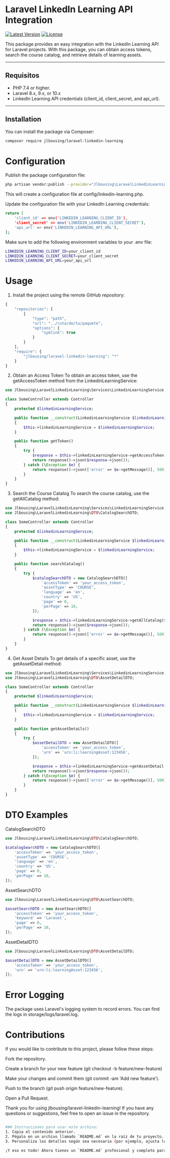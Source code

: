 # Laravel LinkedIn Learning API Integration

[![Latest Version](https://img.shields.io/packagist/v/jlbousing/laravel-linkedin-learning.svg?style=flat-square)](https://packagist.org/packages/jlbousing/laravel-linkedin-learning)
[![License](https://img.shields.io/packagist/l/jlbousing/laravel-linkedin-learning.svg?style=flat-square)](https://packagist.org/packages/jlbousing/laravel-linkedin-learning)

This package provides an easy integration with the LinkedIn Learning API for Laravel projects. With this package, you can obtain access tokens, search the course catalog, and retrieve details of learning assets.

---

## Requisitos

- PHP 7.4 or higher.
- Laravel 8.x, 9.x, or 10.x
- LinkedIn Learning API credentials (client_id, client_secret, and api_url).

---

## Installation

You can install the package via Composer:

```bash
composer require jlbousing/laravel-linkedin-learning
```

# Configuration

Publish the package configuration file:

```bash
php artisan vendor:publish --provider="Jlbousing\LaravelLinkedinLearning\Providers\LinkedinLearningServiceProvider" --tag="config"
```
This will create a configuration file at config/linkedin-learning.php.

Update the configuration file with your LinkedIn Learning credentials:
```bash
return [
    'client_id' => env('LINKEDIN_LEARNING_CLIENT_ID'),
    'client_secret' => env('LINKEDIN_LEARNING_CLIENT_SECRET'),
    'api_url' => env('LINKEDIN_LEARNING_API_URL'),
];
```
Make sure to add the following environment variables to your .env file:
```bash
LINKEDIN_LEARNING_CLIENT_ID=your_client_id
LINKEDIN_LEARNING_CLIENT_SECRET=your_client_secret
LINKEDIN_LEARNING_API_URL=your_api_url
```

# Usage

1. Install the project using the remote GitHub repository:
```php
{
    "repositories": [
        {
            "type": "path",
            "url": "../ruta/de/tu/paquete",
            "options": {
                "symlink": true
            }
        }
    ],
    "require": {
        "jlbousing/laravel-linkedin-learning": "*"
    }
}
```

2. Obtain an Access Token
To obtain an access token, use the getAccessToken method from the LinkedinLearningService:
```php
use Jlbousing\LaravelLinkedinLearning\Services\LinkedinLearningService;

class SomeController extends Controller
{
    protected $linkedinLearningService;

    public function __construct(LinkedinLearningService $linkedinLearningService)
    {
        $this->linkedinLearningService = $linkedinLearningService;
    }

    public function getToken()
    {
        try {
            $response = $this->linkedinLearningService->getAccessToken();
            return response()->json($response->json());
        } catch (\Exception $e) {
            return response()->json(['error' => $e->getMessage()], 500);
        }
    }
}
```
3. Search the Course Catalog
To search the course catalog, use the getAllCatalog method:
```php
use Jlbousing\LaravelLinkedinLearning\Services\LinkedinLearningService;
use Jlbousing\LaravelLinkedinLearning\DTO\CatalogSearchDTO;

class SomeController extends Controller
{
    protected $linkedinLearningService;

    public function __construct(LinkedinLearningService $linkedinLearningService)
    {
        $this->linkedinLearningService = $linkedinLearningService;
    }

    public function searchCatalog()
    {
        try {
            $catalogSearchDTO = new CatalogSearchDTO([
                'accessToken' => 'your_access_token',
                'assetType' => 'COURSE',
                'language' => 'en',
                'country' => 'US',
                'page' => 0,
                'perPage' => 10,
            ]);

            $response = $this->linkedinLearningService->getAllCatalog($catalogSearchDTO);
            return response()->json($response->json());
        } catch (\Exception $e) {
            return response()->json(['error' => $e->getMessage()], 500);
        }
    }
}
```
4. Get Asset Details
To get details of a specific asset, use the getAssetDetail method:
```php
use Jlbousing\LaravelLinkedinLearning\Services\LinkedinLearningService;
use Jlbousing\LaravelLinkedinLearning\DTO\AssetDetailDTO;

class SomeController extends Controller
{
    protected $linkedinLearningService;

    public function __construct(LinkedinLearningService $linkedinLearningService)
    {
        $this->linkedinLearningService = $linkedinLearningService;
    }

    public function getAssetDetails()
    {
        try {
            $assetDetailDTO = new AssetDetailDTO([
                'accessToken' => 'your_access_token',
                'urn' => 'urn:li:learningAsset:123456',
            ]);

            $response = $this->linkedinLearningService->getAssetDetail($assetDetailDTO);
            return response()->json($response->json());
        } catch (\Exception $e) {
            return response()->json(['error' => $e->getMessage()], 500);
        }
    }
}
```

# DTO Examples
CatalogSearchDTO

```php
use Jlbousing\LaravelLinkedinLearning\DTO\CatalogSearchDTO;

$catalogSearchDTO = new CatalogSearchDTO([
    'accessToken' => 'your_access_token',
    'assetType' => 'COURSE',
    'language' => 'en',
    'country' => 'US',
    'page' => 0,
    'perPage' => 10,
]);
```

AssetSearchDTO

```php
use Jlbousing\LaravelLinkedinLearning\DTO\AssetSearchDTO;

$assetSearchDTO = new AssetSearchDTO([
    'accessToken' => 'your_access_token',
    'keyword' => 'Laravel',
    'page' => 0,
    'perPage' => 10,
]);
```

AssetDetailDTO

```php
use Jlbousing\LaravelLinkedinLearning\DTO\AssetDetailDTO;

$assetDetailDTO = new AssetDetailDTO([
    'accessToken' => 'your_access_token',
    'urn' => 'urn:li:learningAsset:123456',
]);
```

# Error Logging
The package uses Laravel's logging system to record errors. You can find the logs in storage/logs/laravel.log.

# Contributions
If you would like to contribute to this project, please follow these steps:

Fork the repository.

Create a branch for your new feature (git checkout -b feature/new-feature)

Make your changes and commit them (git commit -am 'Add new feature').

Push to the branch (git push origin feature/new-feature).

Open a Pull Request.

Thank you for using jlbousing/laravel-linkedin-learning! If you have any questions or suggestions, feel free to open an issue in the repository.

```bash

### Instrucciones para usar este archivo:
1. Copia el contenido anterior.
2. Pégalo en un archivo llamado `README.md` en la raíz de tu proyecto.
3. Personaliza los detalles según sea necesario (por ejemplo, ajusta los ejemplos o agrega más secciones).

¡Y eso es todo! Ahora tienes un `README.md` profesional y completo para tu paquete. 🚀
```
